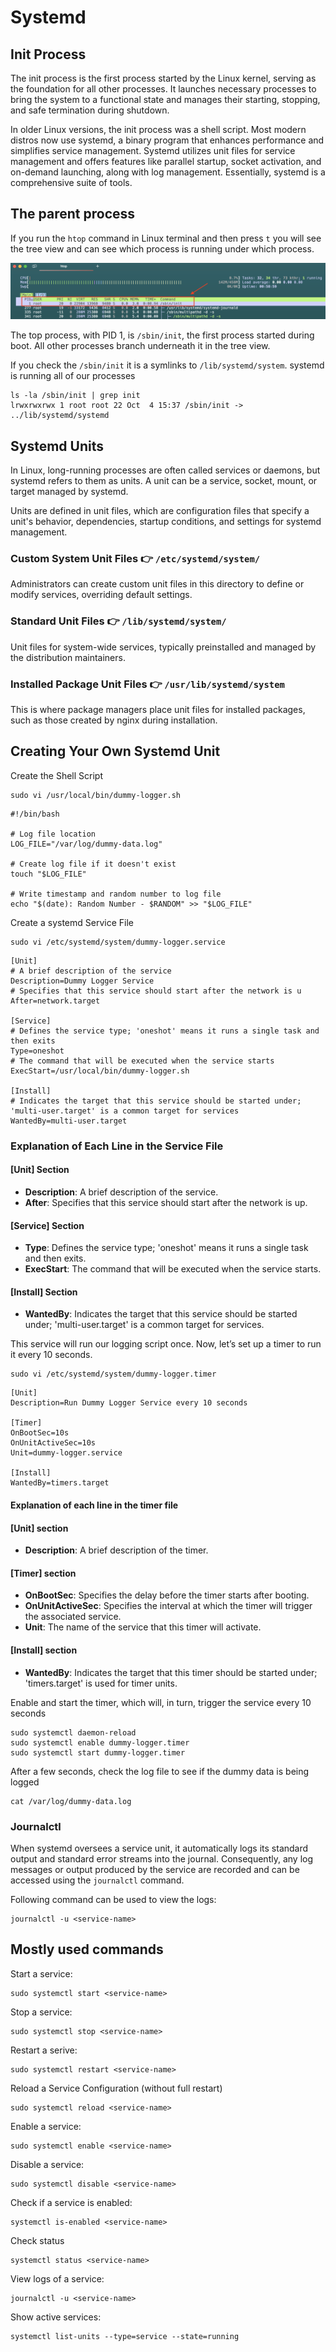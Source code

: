 # Systemd

## Init Process

The init process is the first process started by the Linux kernel, serving as the foundation for all other processes. It launches necessary processes to bring the system to a functional state and manages their starting, stopping, and safe termination during shutdown.


In older Linux versions, the init process was a shell script. Most modern distros now use systemd, a binary program that enhances performance and simplifies service management. Systemd utilizes unit files for service management and offers features like parallel startup, socket activation, and on-demand launching, along with log management. Essentially, systemd is a comprehensive suite of tools.

## The parent process

If you run the `htop` command in Linux terminal and then press `t` you will see the tree view and can see which process is running under which process.

![htop](htop.png)


The top process, with PID 1, is `/sbin/init`, the first process started during boot. All other processes branch underneath it in the tree view.

If you check the `/sbin/init` it is a symlinks to `/lib/systemd/system`. systemd is running all of our processes

```
ls -la /sbin/init | grep init
lrwxrwxrwx 1 root root 22 Oct  4 15:37 /sbin/init -> ../lib/systemd/systemd
```

## Systemd Units

In Linux, long-running processes are often called services or daemons, but systemd refers to them as units. A unit can be a service, socket, mount, or target managed by systemd.

Units are defined in unit files, which are configuration files that specify a unit's behavior, dependencies, startup conditions, and settings for systemd management.


### Custom System Unit Files 👉 `/etc/systemd/system/`

Administrators can create custom unit files in this directory to define or modify services, overriding default settings.

### Standard Unit Files 👉 `/lib/systemd/system/`

Unit files for system-wide services, typically preinstalled and managed by the distribution maintainers.

### Installed Package Unit Files 👉 `/usr/lib/systemd/system`

This is where package managers place unit files for installed packages, such as those created by nginx during installation.

## Creating Your Own Systemd Unit

Create the Shell Script

```
sudo vi /usr/local/bin/dummy-logger.sh
```

```
#!/bin/bash

# Log file location
LOG_FILE="/var/log/dummy-data.log"

# Create log file if it doesn't exist
touch "$LOG_FILE"

# Write timestamp and random number to log file
echo "$(date): Random Number - $RANDOM" >> "$LOG_FILE"
```

Create a systemd Service File

```
sudo vi /etc/systemd/system/dummy-logger.service
```

```
[Unit]
# A brief description of the service
Description=Dummy Logger Service
# Specifies that this service should start after the network is u
After=network.target

[Service]
# Defines the service type; 'oneshot' means it runs a single task and then exits
Type=oneshot
# The command that will be executed when the service starts
ExecStart=/usr/local/bin/dummy-logger.sh

[Install]
# Indicates the target that this service should be started under; 'multi-user.target' is a common target for services
WantedBy=multi-user.target
```

### Explanation of Each Line in the Service File

#### [Unit] Section
- **Description**: A brief description of the service.
- **After**: Specifies that this service should start after the network is up.

#### [Service] Section
- **Type**: Defines the service type; 'oneshot' means it runs a single task and then exits.
- **ExecStart**: The command that will be executed when the service starts.

#### [Install] Section
- **WantedBy**: Indicates the target that this service should be started under; 'multi-user.target' is a common target for services.


This service will run our logging script once. Now, let’s set up a timer to run it every 10 seconds.

```
sudo vi /etc/systemd/system/dummy-logger.timer
```

```
[Unit]
Description=Run Dummy Logger Service every 10 seconds

[Timer]
OnBootSec=10s
OnUnitActiveSec=10s
Unit=dummy-logger.service

[Install]
WantedBy=timers.target
````

#### Explanation of each line in the timer file

#### [Unit] section
- **Description**: A brief description of the timer.

#### [Timer] section
- **OnBootSec**: Specifies the delay before the timer starts after booting.
- **OnUnitActiveSec**: Specifies the interval at which the timer will trigger the associated service.
- **Unit**: The name of the service that this timer will activate.

#### [Install] section
- **WantedBy**: Indicates the target that this timer should be started under; 'timers.target' is used for timer units.

Enable and start the timer, which will, in turn, trigger the service every 10 seconds

````
sudo systemctl daemon-reload
sudo systemctl enable dummy-logger.timer
sudo systemctl start dummy-logger.timer
````

After a few seconds, check the log file to see if the dummy data is being logged

````
cat /var/log/dummy-data.log
````

### Journalctl

When systemd oversees a service unit, it automatically logs its standard output and standard error streams into the journal. Consequently, any log messages or output produced by the service are recorded and can be accessed using the `journalctl` command.

Following command can be used to view the logs:

```
journalctl -u <service-name>
```

## Mostly used commands

Start a service:

```
sudo systemctl start <service-name>
```

Stop a service:

```
sudo systemctl stop <service-name>
```

Restart a serive:

```
sudo systemctl restart <service-name>
```

Reload a Service Configuration (without full restart)

```
sudo systemctl reload <service-name>
```

Enable a service:

```
sudo systemctl enable <service-name>
```

Disable a service:

```
sudo systemctl disable <service-name>
```

Check if a service is enabled:

```
systemctl is-enabled <service-name>
```

Check status

```
systemctl status <service-name>
```

View logs of a service:

```
journalctl -u <service-name>
```


Show active services:

```
systemctl list-units --type=service --state=running
```